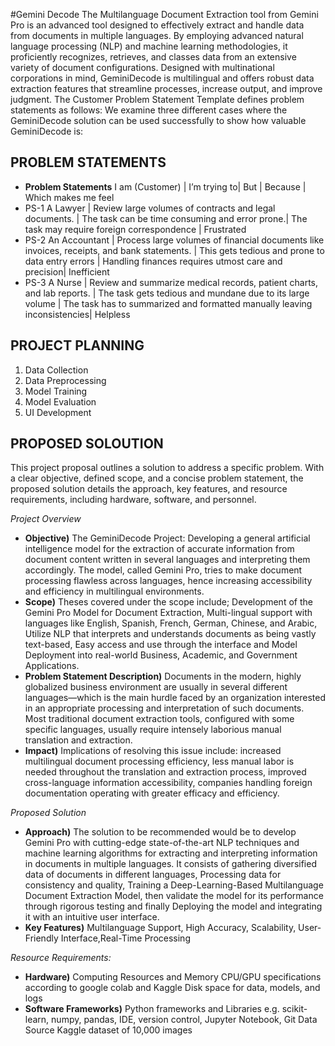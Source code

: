#Gemini Decode
The Multilanguage Document Extraction tool from Gemini Pro is an advanced tool designed to effectively extract and handle data from documents in multiple languages. 
By employing advanced natural language processing (NLP) and machine learning methodologies, it proficiently recognizes, retrieves, and classes data from an extensive variety of document configurations. 
Designed with multinational corporations in mind, GeminiDecode is multilingual and offers robust data extraction features that streamline processes, increase output, and improve judgment.
The Customer Problem Statement Template defines problem statements as follows:
We examine three different cases where the GeminiDecode solution can be used successfully to show how valuable GeminiDecode is:


## PROBLEM STATEMENTS
- **Problem Statements** I am (Customer) | I’m trying to| But | Because | Which makes me feel 
- PS-1 A Lawyer | Review large volumes of contracts and legal documents. |
The task can be time consuming and error prone.| The task may require foreign correspondence | Frustrated
- PS-2 An Accountant | Process large volumes of financial documents like invoices, receipts, and bank statements. |
This gets tedious and prone to data entry errors | Handling finances requires utmost care and precision| Inefficient 
- PS-3 A Nurse | Review and summarize medical records, patient charts, and lab reports. |
The task gets tedious and mundane due to its large volume |
The task has to summarized and formatted manually leaving inconsistencies| Helpless

## PROJECT PLANNING
1. Data Collection
2. Data Preprocessing
3. Model Training 
4. Model Evaluation
5. UI Development

## PROPOSED SOLOUTION
This project proposal outlines a solution to address a specific problem. With a clear objective, defined scope, and a concise problem statement, the proposed solution details the approach, key features, and resource requirements, including hardware, software, and personnel. 

*Project Overview*
- **Objective)** The GeminiDecode Project: Developing a general artificial intelligence model for the extraction of accurate information from document content written in several languages and interpreting them accordingly. The model, called Gemini Pro, tries to make document processing flawless across languages, hence increasing accessibility and efficiency in multilingual environments.
- **Scope)** Theses covered under the scope include; Development of the Gemini Pro Model for Document Extraction, Multi-lingual support with languages like English, Spanish, French, German, Chinese, and Arabic, Utilize NLP that interprets and understands documents as being vastly text-based, Easy access and use through the interface and Model Deployment into real-world Business, Academic, and Government Applications.
- **Problem Statement Description)** Documents in the modern, highly globalized business environment are usually in several different languages—which is the main hurdle faced by an organization interested in an appropriate processing and interpretation of such documents. Most traditional document extraction tools, configured with some specific languages, usually require intensely laborious manual translation and extraction.
- **Impact)** Implications of resolving this issue include: increased multilingual document processing efficiency, less manual labor is needed throughout the translation and extraction process,  improved cross-language information accessibility,  companies handling foreign documentation operating with greater efficacy and efficiency.

*Proposed Solution*
- **Approach)** The solution to be recommended would be to develop Gemini Pro with cutting-edge state-of-the-art NLP techniques and machine learning algorithms for extracting and interpreting information in documents in multiple languages. It consists of gathering diversified data of documents in different languages, Processing data for consistency and quality, Training a Deep-Learning-Based Multilanguage Document Extraction Model, then validate the model for its performance through rigorous testing and  finally Deploying the model and integrating it with an intuitive user interface.
- **Key Features)** Multilanguage Support, High Accuracy, Scalability, User-Friendly Interface,Real-Time Processing
  
*Resource Requirements:*
- **Hardware)**
Computing Resources and Memory
CPU/GPU specifications according to google colab and Kaggle
Disk space for data, models, and logs
- **Software Frameworks)**
Python frameworks and Libraries
e.g. scikit-learn, numpy, pandas, 
IDE, version control, Jupyter Notebook, Git
Data Source Kaggle dataset of 10,000 images
